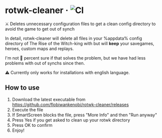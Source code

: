 
# rotwk-cleaner &middot; ![CI](https://github.com/flobiwankenobi/rotwk-cleaner/workflows/CI/badge.svg?branch=master&event=push)
⚔️ Deletes unnecessary configuration files to get a clean config directory to avoid the game to get out of synch

In detail, rotwk-cleaner will delete all files in your %appdata% config directory of The Rise of the Witch-king with but will __keep__ your savegames, heroes, custom maps and replays.

I'm not 💯 percent sure if that solves the problem, but we have had less problems with out of synchs since then.

⚠️ Currently only works for installations with english language.

## How to use
1. Download the latest executable from https://github.com/flobiwankenobi/rotwk-cleaner/releases
2. Execute the file
3. If SmartScreen blocks the file, press "More Info" and then "Run anyway"
4. Press Yes if you get asked to clean up your rotwk directory
5. Press OK to confirm
6. Enjoy!
